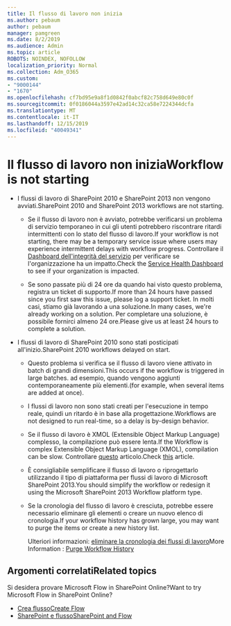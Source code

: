 ```yaml
---
title: Il flusso di lavoro non inizia
ms.author: pebaum
author: pebaum
manager: pamgreen
ms.date: 8/2/2019
ms.audience: Admin
ms.topic: article
ROBOTS: NOINDEX, NOFOLLOW
localization_priority: Normal
ms.collection: Adm_O365
ms.custom:
- "9000144"
- "1670"
ms.openlocfilehash: cf7bd95e9a8f1d0842f0abcf82c758d649e80c0f
ms.sourcegitcommit: 0f0186044a3597e42ad14c32ca58e7224344dcfa
ms.translationtype: MT
ms.contentlocale: it-IT
ms.lasthandoff: 12/15/2019
ms.locfileid: "40049341"
---
```

# <a name="workflow-is-not-starting"></a><span data-ttu-id="7306e-102">Il flusso di lavoro non inizia</span><span class="sxs-lookup"><span data-stu-id="7306e-102">Workflow is not starting</span></span>

- <span data-ttu-id="7306e-103">I flussi di lavoro di SharePoint 2010 e SharePoint 2013 non vengono avviati.</span><span class="sxs-lookup"><span data-stu-id="7306e-103">SharePoint 2010 and SharePoint 2013 workflows are not starting.</span></span>

    - <span data-ttu-id="7306e-104">Se il flusso di lavoro non è avviato, potrebbe verificarsi un problema di servizio temporaneo in cui gli utenti potrebbero riscontrare ritardi intermittenti con lo stato del flusso di lavoro.</span><span class="sxs-lookup"><span data-stu-id="7306e-104">If your workflow is not starting, there may be a temporary service issue where users may experience intermittent delays with workflow progress.</span></span> <span data-ttu-id="7306e-105">Controllare il [Dashboard dell'integrità del servizio](https:/admin.microsoft.com/AdminPortal/Home#/servicehealth) per verificare se l'organizzazione ha un impatto.</span><span class="sxs-lookup"><span data-stu-id="7306e-105">Check the [Service Health Dashboard](https:/admin.microsoft.com/AdminPortal/Home#/servicehealth) to see if your organization is impacted.</span></span>

    - <span data-ttu-id="7306e-106">Se sono passate più di 24 ore da quando hai visto questo problema, registra un ticket di supporto.</span><span class="sxs-lookup"><span data-stu-id="7306e-106">If more than 24 hours have passed since you first saw this issue, please log a support ticket.</span></span> <span data-ttu-id="7306e-107">In molti casi, stiamo già lavorando a una soluzione.</span><span class="sxs-lookup"><span data-stu-id="7306e-107">In many cases, we're already working on a solution.</span></span> <span data-ttu-id="7306e-108">Per completare una soluzione, è possibile fornirci almeno 24 ore.</span><span class="sxs-lookup"><span data-stu-id="7306e-108">Please give us at least 24 hours to complete a solution.</span></span>

- <span data-ttu-id="7306e-109">I flussi di lavoro di SharePoint 2010 sono stati posticipati all'inizio.</span><span class="sxs-lookup"><span data-stu-id="7306e-109">SharePoint 2010 workflows delayed on start.</span></span>

    - <span data-ttu-id="7306e-110">Questo problema si verifica se il flusso di lavoro viene attivato in batch di grandi dimensioni.</span><span class="sxs-lookup"><span data-stu-id="7306e-110">This occurs if the workflow is triggered in large batches.</span></span> <span data-ttu-id="7306e-111">ad esempio, quando vengono aggiunti contemporaneamente più elementi.</span><span class="sxs-lookup"><span data-stu-id="7306e-111">(for example, when several items are added at once).</span></span>

    - <span data-ttu-id="7306e-112">I flussi di lavoro non sono stati creati per l'esecuzione in tempo reale, quindi un ritardo è in base alla progettazione.</span><span class="sxs-lookup"><span data-stu-id="7306e-112">Workflows are not designed to run real-time, so a delay is by-design behavior.</span></span>

   -  <span data-ttu-id="7306e-113">Se il flusso di lavoro è XMOL (Extensible Object Markup Language) complesso, la compilazione può essere lenta.</span><span class="sxs-lookup"><span data-stu-id="7306e-113">If the Workflow is complex Extensible Object Markup Language (XMOL), compilation can be slow.</span></span> <span data-ttu-id="7306e-114">Controllare [questo](https://support.microsoft.com//kb/3043697) articolo.</span><span class="sxs-lookup"><span data-stu-id="7306e-114">Check [this](https://support.microsoft.com//kb/3043697) article.</span></span>

    - <span data-ttu-id="7306e-115">È consigliabile semplificare il flusso di lavoro o riprogettarlo utilizzando il tipo di piattaforma per flussi di lavoro di Microsoft SharePoint 2013.</span><span class="sxs-lookup"><span data-stu-id="7306e-115">You should simplify the workflow or redesign it using the Microsoft SharePoint 2013 Workflow platform type.</span></span>

    - <span data-ttu-id="7306e-116">Se la cronologia del flusso di lavoro è cresciuta, potrebbe essere necessario eliminare gli elementi o creare un nuovo elenco di cronologia.</span><span class="sxs-lookup"><span data-stu-id="7306e-116">If your workflow history has grown large, you may want to purge the items or create a new history list.</span></span>

        <span data-ttu-id="7306e-117">Ulteriori informazioni: [eliminare la cronologia dei flussi di lavoro](https://blogs.technet.microsoft.com/marj/2015/08/07/sharepoint-2010-workflows-best-practice-purge-workflow-history-list-items/)</span><span class="sxs-lookup"><span data-stu-id="7306e-117">More Information : [Purge Workflow History](https://blogs.technet.microsoft.com/marj/2015/08/07/sharepoint-2010-workflows-best-practice-purge-workflow-history-list-items/)</span></span>


## <a name="related-topics"></a><span data-ttu-id="7306e-118">Argomenti correlati</span><span class="sxs-lookup"><span data-stu-id="7306e-118">Related topics</span></span>
<span data-ttu-id="7306e-119">Si desidera provare Microsoft Flow in SharePoint Online?</span><span class="sxs-lookup"><span data-stu-id="7306e-119">Want to try Microsoft Flow in SharePoint Online?</span></span>
- [<span data-ttu-id="7306e-120">Crea flusso</span><span class="sxs-lookup"><span data-stu-id="7306e-120">Create Flow</span></span>](https://support.office.com/article/Create-a-flow-for-a-list-or-library-in-SharePoint-Online-or-OneDrive-for-Business-a9c3e03b-0654-46af-a254-20252e580d01) 
- [<span data-ttu-id="7306e-121">SharePoint e flusso</span><span class="sxs-lookup"><span data-stu-id="7306e-121">SharePoint and Flow</span></span>](https://flow.microsoft.com/blog/sharepoint-and-flow/) 


